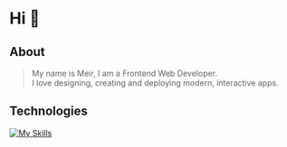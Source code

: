 # Hi 👋

## About
> My name is Meir, I am a Frontend Web Developer. <br>
> I love designing, creating and deploying modern, interactive apps.

## Technologies
[![My Skills](https://skillicons.dev/icons?i=js,html,css,react,materialui,figma,photoshop,bootstrap,linux&theme=dark&perline=9)](https://skillicons.dev)
